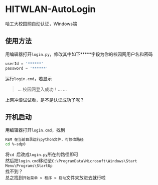 # HITWLAN-AutoLogin
哈工大校园网自动认证，Windows端

## 使用方法
用编辑器打开`login.py`，修改其中如下\*****字段为你的校园网用户名和密码
```python
userId = '******'
password = '******'
```
运行`login.cmd`，若显示
> ...
> 校园网登入成功！...
> ...

上网冲浪试试看，是不是认证成功了呢？

## 开机启动
用编辑器打开`login.cmd`，找到
```bash
REM 在当前目录运行python文件，可修改路径
cd %~sdp0
```
将`cd `后改成`login.py`所在的路径即可  
然后把`login.cmd`移动至`C:\ProgramData\Microsoft\Windows\Start Menu\Programs\StartUp`  
找不到？  
总之找到`开始菜单 > 程序 > 启动`文件夹放进去就行啦
